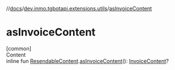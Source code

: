 //[docs](../../index.md)/[dev.inmo.tgbotapi.extensions.utils](index.md)/[asInvoiceContent](as-invoice-content.md)



# asInvoiceContent  
[common]  
Content  
inline fun [ResendableContent](../dev.inmo.tgbotapi.types.message.content.abstracts/-resendable-content/index.md).[asInvoiceContent](as-invoice-content.md)(): [InvoiceContent](../dev.inmo.tgbotapi.types.message.payments/-invoice-content/index.md)?  



